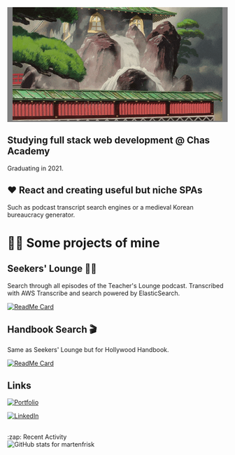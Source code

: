 <div style="text-align: center; width: 100%; background-color: gray;">
  <img src="https://github.com/martenfrisk/martenfrisk/blob/master/spirited-away.gif" alt="Scene from Spirited Away" />
</div>

## Studying full stack web development @ Chas Academy

Graduating in 2021.


## ❤ React and creating useful but niche SPAs

Such as podcast transcript search engines or a medieval Korean bureaucracy generator. 



# 👨‍💻 Some projects of mine
##  Seekers' Lounge 👩‍🏫

Search through all episodes of the Teacher's Lounge podcast. Transcribed with AWS Transcribe and search powered by ElasticSearch. 

[![ReadMe Card](https://github-readme-stats.vercel.app/api/pin/?username=martenfrisk&repo=seekerslounge&theme=cobalt)](https://github.com/martenfrisk/seekerslounge)


##  Handbook Search 🎬

Same as Seekers' Lounge but for Hollywood Handbook. 

[![ReadMe Card](https://github-readme-stats.vercel.app/api/pin/?username=martenfrisk&repo=handbooksearch&theme=cobalt)](https://github.com/martenfrisk/handbooksearch)


## Links 

[![Portfolio](https://img.shields.io/badge/Portfolio-💼-blue?style=for-the-badge)](https://martenfrisk.github.io/p)

[![LinkedIn](https://img.shields.io/badge/--linkedin?label=LinkedIn&logo=LinkedIn&style=for-the-badge)](https://www.linkedin.com/in/martenfrisk/)


<br>
:zap: Recent Activity

<!--START_SECTION:activity-->

<!--END_SECTION:activity-->
<br>
<img src="https://github-readme-stats.vercel.app/api/?username=martenfrisk&show_icons=true&theme=cobalt" alt="GitHub stats for martenfrisk" />

<!--
**martenfrisk/martenfrisk** is a ✨ _special_ ✨ repository because its `README.md` (this file) appears on your GitHub profile.

Here are some ideas to get you started:

- 🔭 I’m currently working on ...
- 🌱 I’m currently learning ...
- 👯 I’m looking to collaborate on ...
- 🤔 I’m looking for help with ...
- 💬 Ask me about ...
- 📫 How to reach me: ...
- 😄 Pronouns: ...
- ⚡ Fun fact: ...
-->
